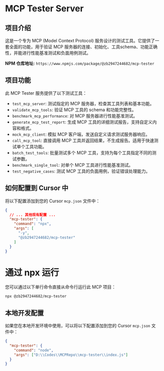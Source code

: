 # MCP Tester Server

## 项目介绍

这是一个专为 MCP (Model Context Protocol) 服务设计的测试工具。它提供了一套全面的功能，用于验证 MCP 服务器的连接、初始化、工具schema、功能正确性，并能进行性能基准测试和负面用例测试。

**NPM 仓库地址:** `https://www.npmjs.com/package/@zb2947244682/mcp-tester`

## 项目功能

此 MCP Tester 服务提供了以下测试工具：

-   `test_mcp_server`: 测试指定的 MCP 服务器，检查其工具列表和基本功能。
-   `validate_mcp_tools`: 验证 MCP 工具的 schema 和功能完整性。
-   `benchmark_mcp_performance`: 对 MCP 服务器进行性能基准测试。
-   `generate_mcp_test_report`: 生成 MCP 工具的详细测试报告，支持自定义内容和格式。
-   `mock_mcp_client`: 模拟 MCP 客户端，发送自定义请求测试服务器响应。
-   `call_mcp_tool`: 直接调用 MCP 工具并返回结果，不生成报告。适用于快速测试单个工具功能。
-   `batch_test_tools`: 批量测试多个 MCP 工具，支持为每个工具指定不同的测试参数。
-   `benchmark_single_tool`: 对单个 MCP 工具进行性能基准测试。
-   `test_negative_cases`: 测试 MCP 工具的负面用例，验证错误处理能力。

## 如何配置到 Cursor 中

将以下配置添加到您的 Cursor `mcp.json` 文件中：

```json
{
  // ... 其他现有配置 ...
  "mcp-tester": {
    "command": "npx",
    "args": [
      "-y",
      "@zb2947244682/mcp-tester"
    ]
  }
}
```

# 通过 npx 运行

您可以通过以下单行命令直接从命令行运行此 MCP 项目：

```bash
npx @zb2947244682/mcp-tester
```

## 本地开发配置

如果您在本地开发环境中使用，可以将以下配置添加到您的 Cursor `mcp.json` 文件中：

```json
{
  "mcp-tester": {
    "command": "node",
    "args": ["D:\\Codes\\MCPRepo\\mcp-tester\\index.js"]
  }
}
```